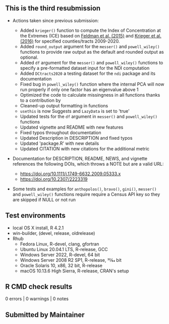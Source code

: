 ## This is the third resubmission

* Actions taken since previous submission:
  * Added `krieger()` function to compute the Index of Concentration at the Extremes (ICE) based on [Feldman et al. (2015)](https://www.doi.org/10.1136/jech-2015-205728) and [Krieger et al. (2016)](https://www.doi.org/10.2105/AJPH.2015.302955) for specified counties/tracts 2009-2020.
  * Added `round_output` argument for the `messer()` and `powell_wiley()` functions to provide raw output as the default and rounded output as optional.
  * Added `df` argument for the `messer()` and `powell_wiley()` functions to specify a pre-formatted dataset input for the NDI computation
  * Added `DCtracts2020` a testing dataset for the `ndi` package and its documentation
  * Fixed bug in `powell_wiley()` function where the internal PCA will now run properly if only one factor has an eigenvalue above 1 
  * Optimized the code to calculate missingness in all functions thanks to a contribution by 
  * Cleaned-up output formatting in functions
  * `usethis` is now Suggests and `LazyData` is set to 'true'
  * Updated tests for the `df` argument in `messer()` and `powell_wiley()` functions
  * Updated vignette and README with new features
  * Fixed typos throughout documentation
  * Updated Description in DESCRIPTION and fixed typos
  * Updated 'package.R' with new details
  * Updated CITATION with new citations for the additional metric

* Documentation for DESCRIPTION, README, NEWS, and vignette references the following DOIs, which throws a NOTE but are a valid URL:
  * <https://doi.org/10.1111/j.1749-6632.2009.05333.x>
  * <https://doi.org/10.2307/2223319>
  
* Some tests and examples for `anthopolos()`, `bravo()`, `gini()`, `messer()` and `powell_wiley()` functions require require a Census API key so they are skipped if NULL or not run

## Test environments
* local OS X install, R 4.2.1
* win-builder, (devel, release, oldrelease)
* Rhub
  * Fedora Linux, R-devel, clang, gfortran
  * Ubuntu Linux 20.04.1 LTS, R-release, GCC
  * Windows Server 2022, R-devel, 64 bit
  * Windows Server 2008 R2 SP1, R-release, 32⁄64 bit
  * Oracle Solaris 10, x86, 32 bit, R-release
  * macOS 10.13.6 High Sierra, R-release, CRAN's setup

## R CMD check results
0 errors | 0 warnings | 0 notes

## Submitted by Maintainer

